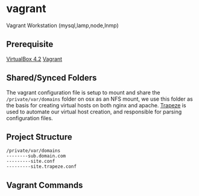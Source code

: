 vagrant
=======

Vagrant Workstation (mysql,lamp,node,lnmp)

Prerequisite
-----
[VirtualBox 4.2](https://www.virtualbox.org/wiki/Downloads)
[Vagrant](http://www.vagrantup.com/)

Shared/Synced Folders
-----
The vagrant configuration file is setup to mount and share the `/private/var/domains` folder on osx as an NFS mount, we use this folder as the basis for creating virtual hosts on both nginx and apache. [Trapeze](https://github.com/shawnhilgart/trapeze) is used to automate our virtual host creation, and responsible for parsing configuration files.

Project Structure
-----

``` unicode
/private/var/domains
--------sub.domain.com
---------site.conf
---------site.trapeze.conf
```

Vagrant Commands
-----



